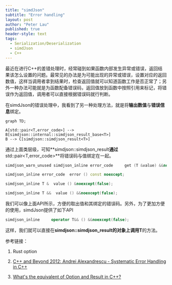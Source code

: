 ```yaml
---
title: "simdJson"
subtitle: "Error handling"
layout: post
author: "Peter Lau"
published: true
header-style: text
tags:
  - Serialization/Deserialization
  - simdJson
  - C++
---
```



最近在进行C++的差错处理时，经常碰到如果函数内部发生异常或错误，返回结果该怎么设置的问题。最常见的办法是为可能出现的异常或错误，设置对应的返回数值，这样当调用者拿到结果时，检查返回值就可以知道函数工作是否正常了；另外一种办法可能就是为函数配备错误码，返回值放到函数中按照引用来标记，将错误作为返回值，调用者可以直接根据错误码就行判断。

在simdJson的错误处理中，我看到了另一种处理方法，就是将**输出数值**与**错误信息**绑定。


```mermaid
graph TD;

A[std::pair<T,error_code>] --> B[simdjson::internal::simdjson_result_base<T>]
B --> C[simdjson::simdjson_result<T>]
```

通过上面类层级，可知**simdjson::simdjson_result<t>**通过**std::pair<T,error_code>**将错误码与值绑定在一起。

```c++
simdjson_warn_unused simdjson_inline error_code     get (T &value) &&noexcept;

simdjson_inline error_code  error () const noexcept;

simdjson_inline T &  value () &noexcept(false);

simdjson_inline T &&  value () &&noexcept(false);

```

我们可以像上面API所示，方便的取出值和其绑定的错误码。另外，为了更加方便的使用，simdJson提供了如下API

```c++
simdjson_inline     operator T&& () &&noexcept(false);
```

这样，我们就可以直接在**simdjson::simdjson_result<T>**的对象上调用**T**的方法。


参考链接：

1. Rust option

2. [C++ and Beyond 2012: Andrei Alexandrescu - Systematic Error Handling in C++](https://www.youtube.com/watch?v=kaI4R0Ng4E8)

3. [What's the equivalent of Option and Result in C++?](https://www.reddit.com/r/rust/comments/2f5twr/whats_the_equivalent_of_option_and_result_in_c/?rdt=48674&onetap_auto=true)
